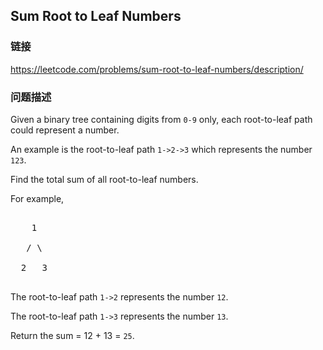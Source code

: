 ## Sum Root to Leaf Numbers  
### 链接  
https://leetcode.com/problems/sum-root-to-leaf-numbers/description/  
### 问题描述
Given a binary tree containing digits from `0-9` only, each root-to-leaf path could represent a number.

An example is the root-to-leaf path `1->2->3` which represents the number `123`.

Find the total sum of all root-to-leaf numbers.

For example,
<pre>
    1
   / \
  2   3
</pre>



The root-to-leaf path `1->2` represents the number `12`.<br />
The root-to-leaf path `1->3` represents the number `13`.



Return the sum = 12 + 13 = `25`.

